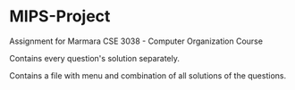 # MIPS-Project
Assignment for Marmara CSE 3038 - Computer Organization Course

Contains every question's solution separately.

Contains a file with menu and combination of all solutions of the questions.

